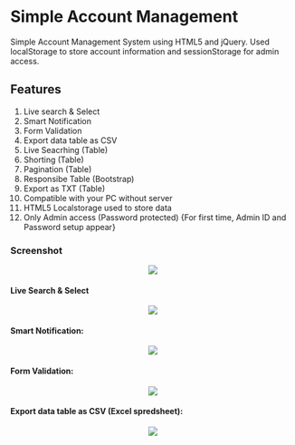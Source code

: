 # Simple Account Management
Simple Account Management System using HTML5 and jQuery. Used localStorage to store account information and sessionStorage for admin access.
<h2>Features</h2>
<ol>
	<li>Live search & Select </li>
	<li>Smart Notification </li>
	<li>Form Validation</li>
	<li>Export data table as CSV</li>
	<li>Live Seacrhing (Table)</li>
	<li>Shorting (Table)</li>
	<li>Pagination (Table)</li>
	<li>Responsibe Table (Bootstrap)</li>
	<li>Export as TXT (Table)</li>
	<li>Compatible with your PC without server</li>
	<li>HTML5 Localstorage used to store data</li>
	<li>Only Admin access (Password protected) {For first time, Admin ID and Password setup appear}</li>
</ol>

<h3>Screenshot </h3>
<center><img src="https://github.com/beyMax/Simple_Account_Management/blob/master/Screenshot/demo.png"/></center>
<h4>Live Search & Select</h4>
<center><img src="https://github.com/beyMax/Simple_Account_Management/blob/master/Screenshot/select.png"/></center>
<h4>Smart Notification:</h4>
<center><img src="https://github.com/beyMax/Simple_Account_Management/blob/master/Screenshot/notification.png"/></center>
<h4>Form Validation:</h4>
<center><img src="https://github.com/beyMax/Simple_Account_Management/blob/master/Screenshot/form_validation.png"/></center>
<h4>Export data table as CSV (Excel spredsheet):</h4>
<center><img src="https://github.com/beyMax/Simple_Account_Management/blob/master/Screenshot/export.png"/></center>
